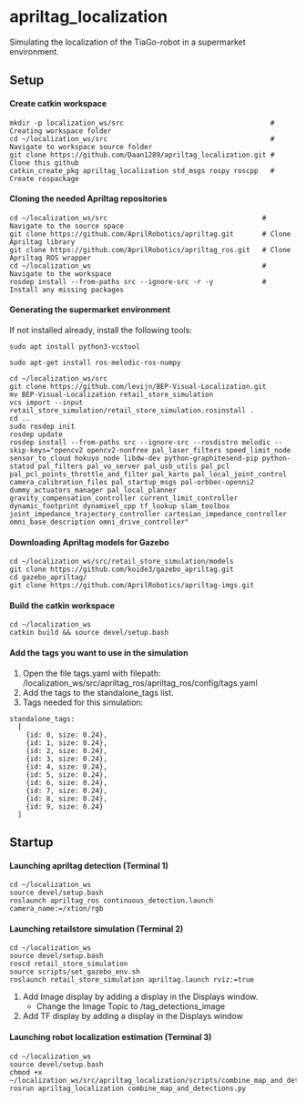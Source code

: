 # apriltag_localization
Simulating the localization of the TiaGo-robot in a supermarket environment.

## Setup
#### Create catkin workspace
```
mkdir -p localization_ws/src                                    # Creating workspace folder
cd ~/localization_ws/src                                        # Navigate to workspace source folder
git clone https://github.com/Daan1289/apriltag_localization.git # Clone this github
catkin_create_pkg apriltag_localization std_msgs rospy roscpp   # Create rospackage
```
#### Cloning the needed Apriltag repositories
```
cd ~/localization_ws/src                                      # Navigate to the source space
git clone https://github.com/AprilRobotics/apriltag.git       # Clone Apriltag library
git clone https://github.com/AprilRobotics/apriltag_ros.git   # Clone Apriltag ROS wrapper
cd ~/localization_ws                                          # Navigate to the workspace
rosdep install --from-paths src --ignore-src -r -y            # Install any missing packages
```
#### Generating the supermarket environment
If not installed already, install the following tools:
```
sudo apt install python3-vcstool
```
```
sudo apt-get install ros-melodic-ros-numpy
```
```
cd ~/localization_ws/src
git clone https://github.com/levijn/BEP-Visual-Localization.git
mv BEP-Visual-Localization retail_store_simulation
vcs import --input retail_store_simulation/retail_store_simulation.rosinstall .
cd ..
sudo rosdep init
rosdep update
rosdep install --from-paths src --ignore-src --rosdistro melodic --skip-keys="opencv2 opencv2-nonfree pal_laser_filters speed_limit_node sensor_to_cloud hokuyo_node libdw-dev python-graphitesend-pip python-statsd pal_filters pal_vo_server pal_usb_utils pal_pcl pal_pcl_points_throttle_and_filter pal_karto pal_local_joint_control camera_calibration_files pal_startup_msgs pal-orbbec-openni2 dummy_actuators_manager pal_local_planner gravity_compensation_controller current_limit_controller dynamic_footprint dynamixel_cpp tf_lookup slam_toolbox joint_impedance_trajectory_controller cartesian_impedance_controller omni_base_description omni_drive_controller"
```
#### Downloading Apriltag models for Gazebo
```
cd ~/localization_ws/src/retail_store_simulation/models
git clone https://github.com/koide3/gazebo_apriltag.git
cd gazebo_apriltag/
git clone https://github.com/AprilRobotics/apriltag-imgs.git
```
#### Build the catkin workspace
```
cd ~/localization_ws
catkin build && source devel/setup.bash
```
#### Add the tags you want to use in the simulation
1. Open the file tags.yaml with filepath: /localization_ws/src/apriltag_ros/apriltag_ros/config/tags.yaml
2. Add the tags to the standalone_tags list. 
3. Tags needed for this simulation:
```
standalone_tags:
  [
    {id: 0, size: 0.24},
    {id: 1, size: 0.24},
    {id: 2, size: 0.24},
    {id: 3, size: 0.24},
    {id: 4, size: 0.24},
    {id: 5, size: 0.24},
    {id: 6, size: 0.24},
    {id: 7, size: 0.24},
    {id: 8, size: 0.24},
    {id: 9, size: 0.24}
  ]
```

## Startup
#### Launching apriltag detection (Terminal 1)
```
cd ~/localization_ws
source devel/setup.bash
roslaunch apriltag_ros continuous_detection.launch camera_name:=/xtion/rgb
```
#### Launching retailstore simulation (Terminal 2)
```
cd ~/localization_ws
source devel/setup.bash
roscd retail_store_simulation
source scripts/set_gazebo_env.sh
roslaunch retail_store_simulation apriltag.launch rviz:=true
```
1. Add Image display by adding a display in the Displays window.
   - Change the Image Topic to /tag_detections_image
2. Add TF display by adding a display in the Displays window
#### Launching robot localization estimation (Terminal 3)
```
cd ~/localization_ws
source devel/setup.bash
chmod +x ~/localization_ws/src/apriltag_localization/scripts/combine_map_and_detections.py
rosrun apriltag_localization combine_map_and_detections.py
```
